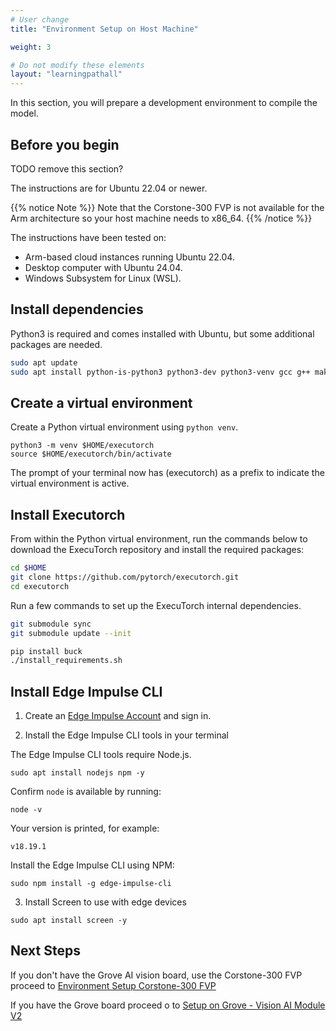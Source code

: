 ```yaml
---
# User change
title: "Environment Setup on Host Machine"

weight: 3

# Do not modify these elements
layout: "learningpathall"
---
```


In this section, you will prepare a development environment to compile the model.

## Before you begin

TODO remove this section?


The instructions are for Ubuntu 22.04 or newer.

{{% notice Note %}}
Note that the Corstone-300 FVP is not available for the Arm architecture so your host machine needs to x86_64.
{{% /notice %}}


The instructions have been tested on:
- Arm-based cloud instances running Ubuntu 22.04.
- Desktop computer with Ubuntu 24.04.
- Windows Subsystem for Linux (WSL).

## Install dependencies

Python3 is required and comes installed with Ubuntu, but some additional packages are needed.

```bash
sudo apt update
sudo apt install python-is-python3 python3-dev python3-venv gcc g++ make -y
```

## Create a virtual environment

Create a Python virtual environment using `python venv`.

```console
python3 -m venv $HOME/executorch
source $HOME/executorch/bin/activate
```
The prompt of your terminal now has (executorch) as a prefix to indicate the virtual environment is active.


## Install Executorch

From within the Python virtual environment, run the commands below to download the ExecuTorch repository and install the required packages:

``` bash
cd $HOME
git clone https://github.com/pytorch/executorch.git
cd executorch
```

Run a few commands to set up the ExecuTorch internal dependencies.
```bash
git submodule sync
git submodule update --init

pip install buck
./install_requirements.sh
```

## Install Edge Impulse CLI

1. Create an [Edge Impulse Account](https://studio.edgeimpulse.com/signup) and sign in.

2. Install the Edge Impulse CLI tools in your terminal

The Edge Impulse CLI tools require Node.js.

```console
sudo apt install nodejs npm -y
```

Confirm `node` is available by running:

```console
node -v
```

Your version is printed, for example:

```output
v18.19.1
```

Install the Edge Impulse CLI using NPM:

```console
sudo npm install -g edge-impulse-cli
```

3. Install Screen to use with edge devices

```console
sudo apt install screen -y
```

## Next Steps

If you don't have the Grove AI vision board, use the Corstone-300 FVP proceed to [Environment Setup Corstone-300 FVP](/learning-paths/microcontrollers/introduction-to-tinyml-on-arm/env-setup-6-fvp/)

If you have the Grove board proceed o to [Setup on Grove - Vision AI Module V2](/learning-paths/microcontrollers/introduction-to-tinyml-on-arm/setup-7-grove/)